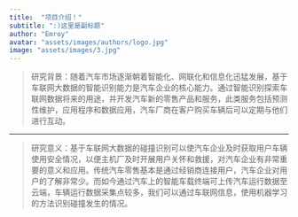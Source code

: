 ```yaml
---
title:  "项目介绍！"
subtitle: ":)这里是副标题"
author: "Emroy"
avatar: "assets/images/authors/logo.jpg"
image: "assets/images/3.jpg"
---
```



> 研究背景：随着汽车市场逐渐朝着智能化、网联化和信息化迅猛发展，基于车联网大数据的智能识别能力是汽车企业的核心能力。通过智能识别探索车联网数据将来的用途，并开发汽车新的零售产品和服务，此类服务包括预测性维护，应用程序和数据应用，汽车厂商在客户购买车辆后可以定期与他们进行互动。
------
> 研究意义：基于车联网大数据的碰撞识别可以使汽车企业及时获取用户车辆使用安全情况，以便主机厂及时开展用户关怀和救援，对汽车企业有非常重要的意义和应用。传统汽车零售基本是通过经销商连接用户，汽车企业对用户的了解非常少。而如今通过汽车上的智能车载终端可上传汽车运行数据至云端，车辆运行数据采集点较多，我们可以通过车联网信息，使用机器学习的方法识别碰撞发生的情况。
